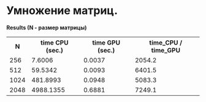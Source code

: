 <b><h1>Умножение матриц.</h1></b>

<b>Results (N - размер матрицы) </b>

<html>
 <head>
  <meta charset="utf-8">
 </head>
 <body>
   <table>
   <tr>
    <th>N</th>
    <th>time CPU (sec.)</th>
    <th>time GPU (sec.)</th>
    <th>time_CPU / time_GPU</th>
   </tr>
   <tr><td>256</td><td>7.6006</td><td>0.0037</td><td>2054.2</td></tr>
   <tr><td>512</td><td>59.5342</td><td>0.0093</td><td>6401.5</td></tr>
   <tr><td>1024</td><td>481.8993</td><td>0.0948</td><td>5083.3</td></tr>
   <tr><td>2048</td><td>4988.1355</td><td>0.6881</td><td>7249.1</td></tr>
  </table>
 </body>
</html>
